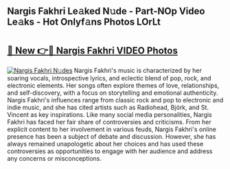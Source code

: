 ## Nargis Fakhri Le𝚊ked N𝚞de - Part-NOp Video Le𝚊ks - Hot Onlyf𝚊ns Photos LOrLt

# <h2><a href="http://ab71001.deff.icu/?id=Nargis+Fakhri">🔗 New 👉🔴 Nargis Fakhri VIDEO Photos</a></h2>

[![Nargis Fakhri N𝚞des](https://i.imgur.com/rIISA9y.gif)](http://ab71001.deff.icu/?id=Nargis+Fakhri)
Nargis Fakhri's music is characterized by her soaring vocals, introspective lyrics, and eclectic blend of pop, rock, and electronic elements. Her songs often explore themes of love, relationships, and self-discovery, with a focus on storytelling and emotional authenticity. Nargis Fakhri's influences range from classic rock and pop to electronic and indie music, and she has cited artists such as Radiohead, Björk, and St. Vincent as key inspirations. Like many social media personalities, Nargis Fakhri has faced her fair share of controversies and criticisms. From her explicit content to her involvement in various feuds, Nargis Fakhri's online presence has been a subject of debate and discussion. However, she has always remained unapologetic about her choices and has used these controversies as opportunities to engage with her audience and address any concerns or misconceptions.
